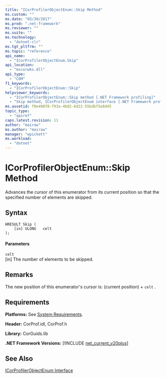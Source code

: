 ```yaml
---
title: "ICorProfilerObjectEnum::Skip Method"
ms.custom: ""
ms.date: "03/30/2017"
ms.prod: ".net-framework"
ms.reviewer: ""
ms.suite: ""
ms.technology: 
  - "dotnet-clr"
ms.tgt_pltfrm: ""
ms.topic: "reference"
api_name: 
  - "ICorProfilerObjectEnum.Skip"
api_location: 
  - "mscorwks.dll"
api_type: 
  - "COM"
f1_keywords: 
  - "ICorProfilerObjectEnum::Skip"
helpviewer_keywords: 
  - "ICorProfilerObjectEnum::Skip method [.NET Framework profiling]"
  - "Skip method, ICorProfilerObjectEnum interface [.NET Framework profiling]"
ms.assetid: f8e498f8-f93a-4b82-bd22-55bdbf5e8d45
topic_type: 
  - "apiref"
caps.latest.revision: 11
author: "mairaw"
ms.author: "mairaw"
manager: "wpickett"
ms.workload: 
  - "dotnet"
---
```

# ICorProfilerObjectEnum::Skip Method
Advances the cursor of this enumerator from its current position so that the specified number of elements are skipped.  
  
## Syntax  
  
```  
HRESULT Skip (  
    [in] ULONG   celt  
);  
```  
  
#### Parameters  
 `celt`  
 [in] The number of elements to be skipped.  
  
## Remarks  
 The new position of this enumerator's cursor is: (current position) + `celt` .  
  
## Requirements  
 **Platforms:** See [System Requirements](../../../../docs/framework/get-started/system-requirements.md).  
  
 **Header:** CorProf.idl, CorProf.h  
  
 **Library:** CorGuids.lib  
  
 **.NET Framework Versions:** [!INCLUDE [net_current_v20plus](../../../../includes/net-current-v20plus-md.md)]  
  
## See Also  
 [ICorProfilerObjectEnum Interface](../../../../docs/framework/unmanaged-api/profiling/icorprofilerobjectenum-interface.md)
